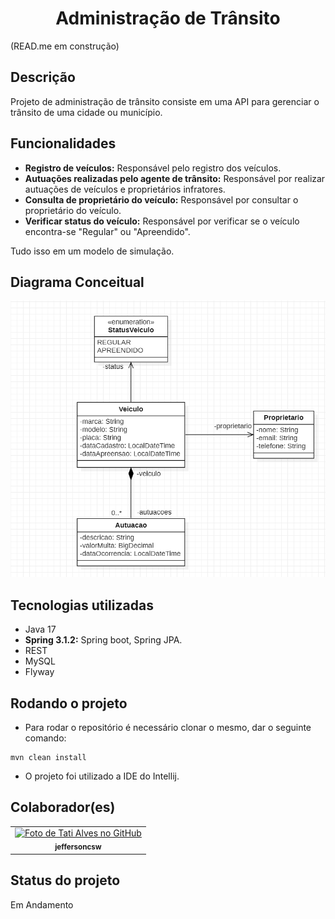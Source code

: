 <h1 align="center">Administração de Trânsito</h1>
(READ.me em construção)

## Descrição
Projeto de administração de trânsito consiste em uma API para gerenciar o trânsito de uma cidade ou município.

## Funcionalidades
* **Registro de veículos:** Responsável pelo registro dos veículos.
* **Autuações realizadas pelo agente de trânsito:** Responsável por realizar autuações de veículos e proprietários infratores.
* **Consulta de proprietário do veículo:** Responsável por consultar o proprietário do veículo.
* **Verificar status do veículo:** Responsável por verificar se o veículo encontra-se "Regular" ou "Apreendido".
  
Tudo isso em um modelo de simulação.

## Diagrama Conceitual
![img.png](images/img.png)

## Tecnologias utilizadas
* Java 17
* **Spring 3.1.2:** Spring boot, Spring JPA.
* REST
* MySQL
* Flyway

## Rodando o projeto

- Para rodar o repositório é necessário clonar o mesmo, dar o seguinte comando:
```
mvn clean install
```
- O projeto foi utilizado a IDE do Intellij.

[//]: # (## Implementação futura)

[//]: # (- Modelo de Domínio)


## Colaborador(es)
<table>
  <tr>
    <td align="center">
      <a href="https://github.com/jeffersoncsw">
        <img src="https://avatars.githubusercontent.com/u/34143812?s=400&u=dabc7f3c6e7e70344e41aaf16285b98786c8dafd&v=4" width="100px;" alt="Foto de Tati Alves no GitHub"/><br>
        <sub>
          <b>jeffersoncsw</b>
        </sub>
      </a>
    </td>
  </tr>
</table>

## Status do projeto
Em Andamento